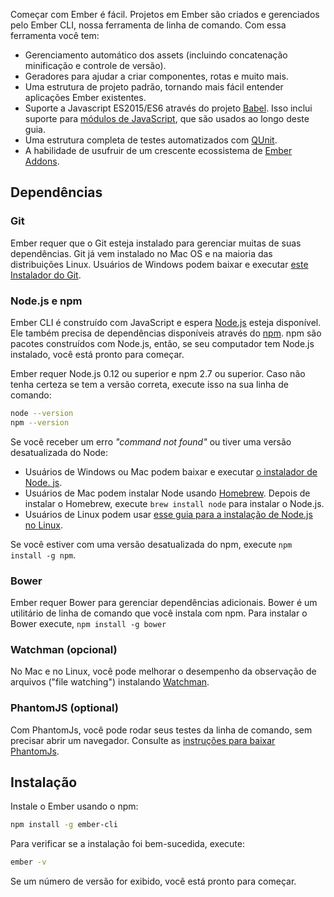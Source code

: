 Começar com Ember é fácil. Projetos em Ember são criados e gerenciados pelo Ember CLI, nossa ferramenta de linha de comando. Com essa ferramenta você tem:

* Gerenciamento automático dos assets (incluindo concatenação minificação e controle de versão).
* Geradores para ajudar a criar componentes, rotas e muito mais.
* Uma estrutura de projeto padrão, tornando mais fácil entender aplicações Ember existentes.
* Suporte a Javascript ES2015/ES6 através do projeto [Babel](http://babeljs.io/docs/learn-es2015/). Isso inclui suporte para [módulos de JavaScript](http://exploringjs.com/es6/ch_modules.html), que são usados ao longo deste guia.
* Uma estrutura completa de testes automatizados com [QUnit](https://qunitjs.com/).
* A habilidade de usufruir de um crescente ecossistema de [Ember Addons](https://emberobserver.com/).

## Dependências

### Git

Ember requer que o Git esteja instalado para gerenciar muitas de suas dependências. Git já vem instalado no Mac OS e na maioria das distribuições Linux. Usuários de Windows podem baixar e executar [este Instalador do Git](http://git-scm.com/download/win).

### Node.js e npm

Ember CLI é construído com JavaScript e espera [Node.js](https://nodejs.org/) esteja disponível. Ele também precisa de dependências disponíveis através do [npm](https://www.npmjs.com/). npm são pacotes construídos com Node.js, então, se seu computador tem Node.js instalado, você está pronto para começar.

Ember requer Node.js 0.12 ou superior e npm 2.7 ou superior. Caso não tenha certeza se tem a versão correta, execute isso na sua linha de comando:

```bash
node --version
npm --version
```

Se você receber um erro *"command not found"* ou tiver uma versão desatualizada do Node:

* Usuários de Windows ou Mac podem baixar e executar [o instalador de Node. js](http://nodejs.org/download/).
* Usuários de Mac podem instalar Node usando [Homebrew](http://brew.sh/). Depois de instalar o Homebrew, execute `brew install node` para instalar o Node.js.
* Usuários de Linux podem usar [esse guia para a instalação de Node.js no Linux](https://nodejs.org/en/download/package-manager/).

Se você estiver com uma versão desatualizada do npm, execute `npm install -g npm`.

### Bower

Ember requer Bower para gerenciar dependências adicionais. Bower é um utilitário de linha de comando que você instala com npm. Para instalar o Bower execute, ```npm install -g bower```

### Watchman (opcional)

No Mac e no Linux, você pode melhorar o desempenho da observação de arquivos ("file watching") instalando [Watchman](https://facebook.github.io/watchman/docs/install.html).

### PhantomJS (optional)

Com PhantomJs, você pode rodar seus testes da linha de comando, sem precisar abrir um navegador. Consulte as [instruções para baixar PhantomJs](http://phantomjs.org/download.html).

## Instalação

Instale o Ember usando o npm:

```bash
npm install -g ember-cli
```

Para verificar se a instalação foi bem-sucedida, execute:

```bash
ember -v
```

Se um número de versão for exibido, você está pronto para começar.